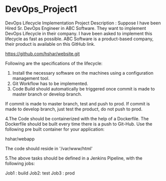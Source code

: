 # DevOps_Project1
DevOps Lifecycle Implementation
Project Description :
Suppose I have been Hired Sr. DevOps Engineer in ABC Software. They want to implement DevOps Lifecycle in their company. I have been asked to implement this lifecycle as fast as possible. ABC Software is a product-based company, their product is available on this GitHub link.
 
https://github.com/hshar/website.git

Following are the specifications of the lifecycle:
 
1. Install the necessary software on the machines using a configuration management tool. 
2. Git Workflow has to be implemented.
3. Code Build should automatically be triggered once commit is made to master branch or develop branch.

If commit is made to master branch, test and push to prod. 
If commit is made to develop branch, just test the product, do not push to prod.

4.The Code should be containerized with the help of a Dockerfile. The Dockerfile should be built every time there is a push to Git-Hub. Use the following pre built container for your application:

hshar/webapp

The code should reside in '/var/www/html'
 
5.The above tasks should be defined in a Jenkins Pipeline, with the following jobs:
 
Job1 : build 
Job2: test 
Job3 : prod

